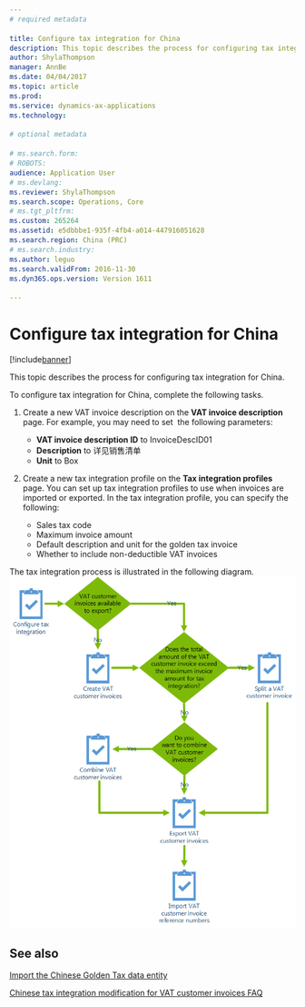 ```yaml
---
# required metadata

title: Configure tax integration for China
description: This topic describes the process for configuring tax integration for China.
author: ShylaThompson
manager: AnnBe
ms.date: 04/04/2017
ms.topic: article
ms.prod: 
ms.service: dynamics-ax-applications
ms.technology: 

# optional metadata

# ms.search.form: 
# ROBOTS: 
audience: Application User
# ms.devlang: 
ms.reviewer: ShylaThompson
ms.search.scope: Operations, Core
# ms.tgt_pltfrm: 
ms.custom: 265264
ms.assetid: e5dbbbe1-935f-4fb4-a014-447916051628
ms.search.region: China (PRC)
# ms.search.industry: 
ms.author: leguo
ms.search.validFrom: 2016-11-30
ms.dyn365.ops.version: Version 1611

---
```


# Configure tax integration for China

[!include[banner](../includes/banner.md)]


This topic describes the process for configuring tax integration for China.

To configure tax integration for China, complete the following tasks.

1.  Create a new VAT invoice description on the **VAT invoice description** page. For example, you may need to set  the following parameters:
    -   **VAT invoice description ID** to InvoiceDescID01
    -   **Description** to 详见销售清单
    -   **Unit** to Box

2.  Create a new tax integration profile on the **Tax integration profiles** page. You can set up tax integration profiles to use when invoices are imported or exported. In the tax integration profile, you can specify the following:
    -   Sales tax code
    -   Maximum invoice amount
    -   Default description and unit for the golden tax invoice
    -   Whether to include non-deductible VAT invoices

The tax integration process is illustrated in the following diagram.
[![IC666469](./media/ic666469.gif)](./media/ic666469.gif)

See also
--------

[Import the Chinese Golden Tax data entity](apac-chn-import-golden-tax-data-entity.md)

[Chinese tax integration modification for VAT customer invoices FAQ](apac-chn-tax-integration-vat-customer-invoices.md)



